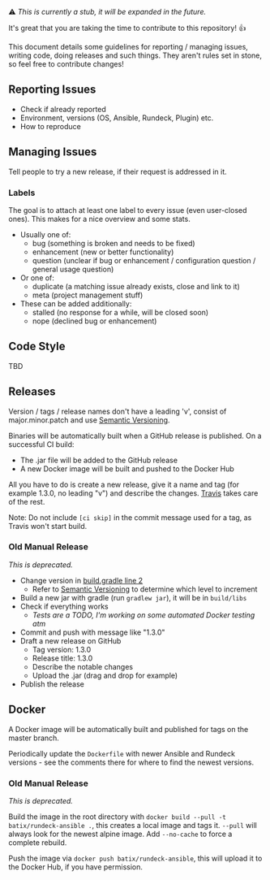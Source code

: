 :warning: *This is currently a stub, it will be expanded in the future.*

It's great that you are taking the time to contribute to this repository! :+1:

This document details some guidelines for reporting / managing issues, writing code, doing releases and such things. They aren't rules set in stone, so feel free to contribute changes!

## Reporting Issues ##

- Check if already reported
- Environment, versions (OS, Ansible, Rundeck, Plugin) etc.
- How to reproduce

## Managing Issues ##

Tell people to try a new release, if their request is addressed in it.

### Labels ###

The goal is to attach at least one label to every issue (even user-closed ones). This makes for a nice overview and some stats.

- Usually one of:
    - bug (something is broken and needs to be fixed)
    - enhancement (new or better functionality)
    - question (unclear if bug or enhancement / configuration question / general usage question)
- Or one of:
    - duplicate (a matching issue already exists, close and link to it)
    - meta (project management stuff)
- These can be added additionally:
    - stalled (no response for a while, will be closed soon)
    - nope (declined bug or enhancement)

## Code Style ##

TBD

## Releases ##

Version / tags / release names don't have a leading 'v', consist of major.minor.patch and use [Semantic Versioning](http://semver.org/).

Binaries will be automatically built when a GitHub release is published. On a successful CI build:
- The .jar file will be added to the GitHub release
- A new Docker image will be built and pushed to the Docker Hub

All you have to do is create a new release, give it a name and tag (for example 1.3.0, no leading "v") and describe the changes. [Travis](https://travis-ci.org/Batix/rundeck-ansible-plugin) takes care of the rest.

Note: Do not include `[ci skip]` in the commit message used for a tag, as Travis won't start build.

### Old Manual Release ###

*This is deprecated.*

- Change version in [build.gradle line 2](build.gradle)
    - Refer to [Semantic Versioning](http://semver.org/) to determine which level to increment
- Build a new jar with gradle (run `gradlew jar`), it will be in `build/libs`
- Check if everything works
    - *Tests are a TODO, I'm working on some automated Docker testing atm*
- Commit and push with message like "1.3.0"
- Draft a new release on GitHub
    - Tag version: 1.3.0
    - Release title: 1.3.0
    - Describe the notable changes
    - Upload the .jar (drag and drop for example)
- Publish the release

## Docker ##

A Docker image will be automatically built and published for tags on the master branch. 

Periodically update the `Dockerfile` with newer Ansible and Rundeck versions - see the comments there for where to find the newest versions.

### Old Manual Release ###

*This is deprecated.*

Build the image in the root directory with `docker build --pull -t batix/rundeck-ansible .`, this creates a local image and tags it. `--pull` will always look for the newest alpine image. Add `--no-cache` to force a complete rebuild.

Push the image via `docker push batix/rundeck-ansible`, this will upload it to the Docker Hub, if you have permission.
